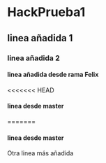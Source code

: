 # HackPrueba1
## linea añadida 1
### linea añadida 2
#### linea añadida desde rama Felix
<<<<<<< HEAD
#### linea desde master
=======
#### linea desde master
Otra linea más añadida

